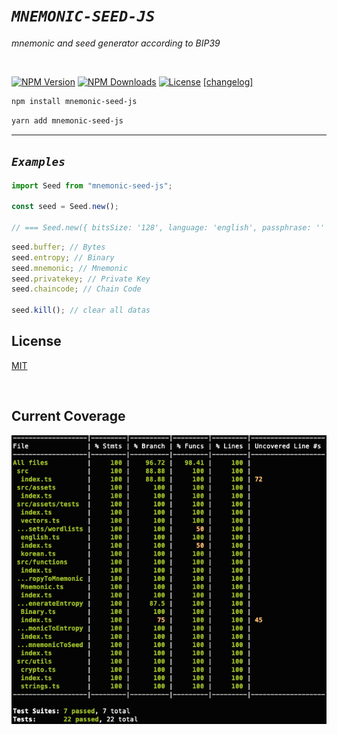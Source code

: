 # **_`MNEMONIC-SEED-JS`_**

_mnemonic and seed generator according to BIP39_

<br>

[![NPM Version][npm-image]][npm-url]
[![NPM Downloads][downloads-image]][downloads-url]
[![License][license-image]][license-url]
[[changelog]](CHANGELOG.md)

```bash
npm install mnemonic-seed-js
```

```bash
yarn add mnemonic-seed-js
```

---

## **_`Examples`_**

```typescript
import Seed from "mnemonic-seed-js";

const seed = Seed.new();

// === Seed.new({ bitsSize: '128', language: 'english', passphrase: '' });
```

```typescript
seed.buffer; // Bytes
seed.entropy; // Binary
seed.mnemonic; // Mnemonic
seed.privatekey; // Private Key
seed.chaincode; // Chain Code

seed.kill(); // clear all datas
```

## **License**<br>

[MIT](LICENSE)

<br>

## **Current Coverage**<br>

<img src="./coverage.png" alt="coverage">

[npm-image]: https://img.shields.io/npm/v/mnemonic-seed-js.svg
[npm-url]: https://npmjs.org/package/mnemonic-seed-js
[downloads-image]: https://img.shields.io/npm/dm/mnemonic-seed-js.svg
[downloads-url]: https://npmcharts.com/compare/mnemonic-seed-js?minimal=true
[license-url]: https://opensource.org/licenses/MIT
[license-image]: https://img.shields.io/npm/l/mnemonic-seed-js
